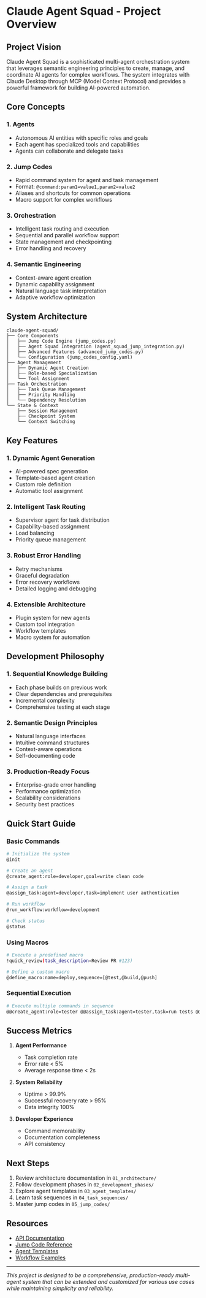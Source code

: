 # Claude Agent Squad - Project Overview

## Project Vision

Claude Agent Squad is a sophisticated multi-agent orchestration system that leverages semantic engineering principles to create, manage, and coordinate AI agents for complex workflows. The system integrates with Claude Desktop through MCP (Model Context Protocol) and provides a powerful framework for building AI-powered automation.

## Core Concepts

### 1. **Agents**
- Autonomous AI entities with specific roles and goals
- Each agent has specialized tools and capabilities
- Agents can collaborate and delegate tasks

### 2. **Jump Codes**
- Rapid command system for agent and task management
- Format: `@command:param1=value1,param2=value2`
- Aliases and shortcuts for common operations
- Macro support for complex workflows

### 3. **Orchestration**
- Intelligent task routing and execution
- Sequential and parallel workflow support
- State management and checkpointing
- Error handling and recovery

### 4. **Semantic Engineering**
- Context-aware agent creation
- Dynamic capability assignment
- Natural language task interpretation
- Adaptive workflow optimization

## System Architecture

```
claude-agent-squad/
├── Core Components
│   ├── Jump Code Engine (jump_codes.py)
│   ├── Agent Squad Integration (agent_squad_jump_integration.py)
│   ├── Advanced Features (advanced_jump_codes.py)
│   └── Configuration (jump_codes_config.yaml)
├── Agent Management
│   ├── Dynamic Agent Creation
│   ├── Role-based Specialization
│   └── Tool Assignment
├── Task Orchestration
│   ├── Task Queue Management
│   ├── Priority Handling
│   └── Dependency Resolution
└── State & Context
    ├── Session Management
    ├── Checkpoint System
    └── Context Switching
```

## Key Features

### 1. **Dynamic Agent Generation**
- AI-powered spec generation
- Template-based agent creation
- Custom role definition
- Automatic tool assignment

### 2. **Intelligent Task Routing**
- Supervisor agent for task distribution
- Capability-based assignment
- Load balancing
- Priority queue management

### 3. **Robust Error Handling**
- Retry mechanisms
- Graceful degradation
- Error recovery workflows
- Detailed logging and debugging

### 4. **Extensible Architecture**
- Plugin system for new agents
- Custom tool integration
- Workflow templates
- Macro system for automation

## Development Philosophy

### 1. **Sequential Knowledge Building**
- Each phase builds on previous work
- Clear dependencies and prerequisites
- Incremental complexity
- Comprehensive testing at each stage

### 2. **Semantic Design Principles**
- Natural language interfaces
- Intuitive command structures
- Context-aware operations
- Self-documenting code

### 3. **Production-Ready Focus**
- Enterprise-grade error handling
- Performance optimization
- Scalability considerations
- Security best practices

## Quick Start Guide

### Basic Commands
```bash
# Initialize the system
@init

# Create an agent
@create_agent:role=developer,goal=write clean code

# Assign a task
@assign_task:agent=developer,task=implement user authentication

# Run workflow
@run_workflow:workflow=development

# Check status
@status
```

### Using Macros
```bash
# Execute a predefined macro
!quick_review(task_description=Review PR #123)

# Define a custom macro
@define_macro:name=deploy,sequence=[@test,@build,@push]
```

### Sequential Execution
```bash
# Execute multiple commands in sequence
@@create_agent:role=tester @@assign_task:agent=tester,task=run tests @@run_workflow
```

## Success Metrics

1. **Agent Performance**
   - Task completion rate
   - Error rate < 5%
   - Average response time < 2s

2. **System Reliability**
   - Uptime > 99.9%
   - Successful recovery rate > 95%
   - Data integrity 100%

3. **Developer Experience**
   - Command memorability
   - Documentation completeness
   - API consistency

## Next Steps

1. Review architecture documentation in `01_architecture/`
2. Follow development phases in `02_development_phases/`
3. Explore agent templates in `03_agent_templates/`
4. Learn task sequences in `04_task_sequences/`
5. Master jump codes in `05_jump_codes/`

## Resources

- [API Documentation](./01_architecture/api_reference.md)
- [Jump Code Reference](./05_jump_codes/jump_code_registry.md)
- [Agent Templates](./03_agent_templates/base_agent_template.md)
- [Workflow Examples](./04_task_sequences/simple_workflows.md)

---

*This project is designed to be a comprehensive, production-ready multi-agent system that can be extended and customized for various use cases while maintaining simplicity and reliability.*
